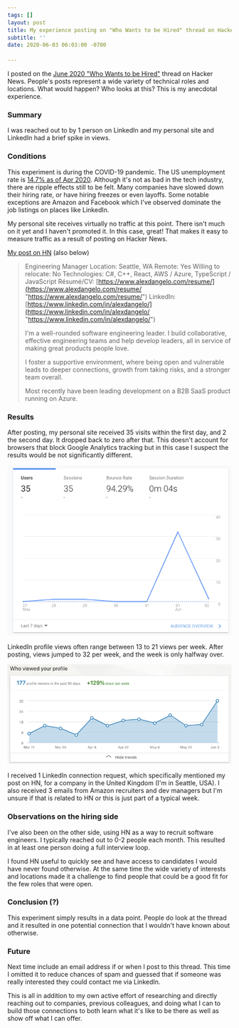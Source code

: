 ```yaml
---
tags: []
layout: post
title: My experience posting on "Who Wants to be Hired" thread on Hacker News
subtitle: ''
date: 2020-06-03 06:03:00 -0700

---
```

I posted on the [June 2020 "Who Wants to be Hired"](https://news.ycombinator.com/item?id=23379194) thread on Hacker News. People's posts represent a wide variety of technical roles and locations. What would happen? Who looks at this? This is my anecdotal experience.

### Summary

I was reached out to by 1 person on LinkedIn and my personal site and LinkedIn had a brief spike in views.

### Conditions

This experiment is during the COVID-19 pandemic. The US unemployment rate is [14.7% as of Apr 2020](https://data.bls.gov/timeseries/LNS14000000). Although it's not as bad in the tech industry, there are ripple effects still to be felt. Many companies have slowed down their hiring rate, or have hiring freezes or even layoffs. Some notable exceptions are Amazon and Facebook which I've observed dominate the job listings on places like LinkedIn.

My personal site receives virtually no traffic at this point. There isn't much on it yet and I haven't promoted it. In this case, great! That makes it easy to measure traffic as a result of posting on Hacker News.

[My post on HN](https://news.ycombinator.com/item?id=23384265) (also below)

> Engineering Manager
> Location: Seattle, WA
> Remote: Yes
> Willing to relocate: No
> Technologies: C#, C++, React, AWS / Azure, TypeScript / JavaScript
> Résumé/CV: [https://www.alexdangelo.com/resume/](https://www.alexdangelo.com/resume/ "https://www.alexdangelo.com/resume/")
> LinkedIn: [https://www.linkedin.com/in/alexdangelo/](https://www.linkedin.com/in/alexdangelo/ "https://www.linkedin.com/in/alexdangelo/")
>
> I'm a well-rounded software engineering leader. I build collaborative, effective engineering teams and help develop leaders, all in service of making great products people love.
>
> I foster a supportive environment, where being open and vulnerable leads to deeper connections, growth from taking risks, and a stronger team overall.
>
> Most recently have been leading development on a B2B SaaS product running on Azure.

### Results

After posting, my personal site received 35 visits within the first day, and 2 the second day. It dropped back to zero after that. This doesn't account for browsers that block Google Analytics tracking but in this case I suspect the results would be not significantly different.

![Visitors spiked from 0 to 35 after posting on Hacker News](/assets/uploads/2020-06-03-ga-views.png)

LinkedIn profile views often range between 13 to 21 views per week. After posting, views jumped to 32 per week, and the week is only halfway over.

![A spike in LinkedIn profile views per week from the teens to low 30s](/assets/uploads/2020-06-03-linkedin-views.png)

I received 1 LinkedIn connection request, which specifically mentioned my post on HN, for a company in the United Kingdom (I'm in Seattle, USA). I also received 3 emails from Amazon recruiters and dev managers but I'm unsure if that is related to HN or this is just part of a typical week.

### Observations on the hiring side

I've also been on the other side, using HN as a way to recruit software engineers. I typically reached out to 0-2 people each month. This resulted in at least one person doing a full interview loop. 

I found HN useful to quickly see and have access to candidates I would have never found otherwise. At the same time the wide variety of interests and locations made it a challenge to find people that could be a good fit for the few roles that were open.

### Conclusion (?)

This experiment simply results in a data point. People do look at the thread and it resulted in one potential connection that I wouldn't have known about otherwise.

### Future

Next time include an email address if or when I post to this thread. This time I omitted it to reduce chances of spam and guessed that if someone was really interested they could contact me via LinkedIn.

This is all in addition to my own active effort of researching and directly reaching out to companies, previous colleagues, and doing what I can to build those connections to both learn what it's like to be there as well as show off what I can offer.